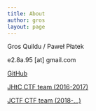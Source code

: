 ```yaml
---
title: About
author: gros
layout: page
---
```


Gros Quildu / Paweł Płatek

e2.8a.95 [at] gmail.com

[GitHub](https://github.com/GrosQuildu/)

[JHtC CTF team (2016-2017)](https://ctftime.org/team/33893)

[JCTF CTF team (2018-...)](https://ctftime.org/team/33893)